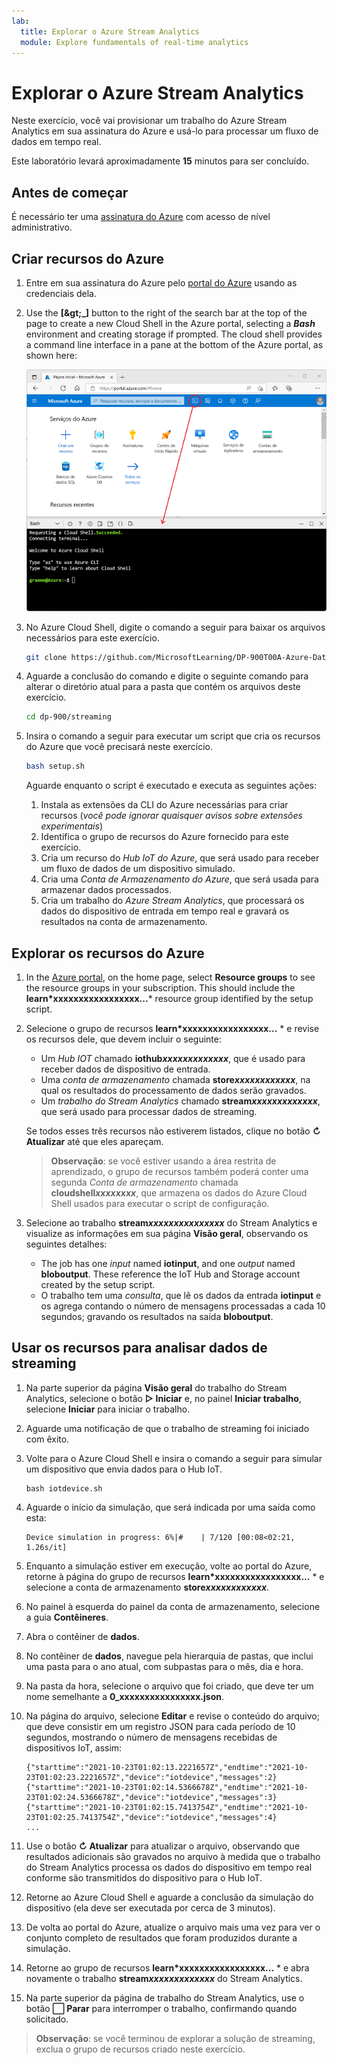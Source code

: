 ```yaml
---
lab:
  title: Explorar o Azure Stream Analytics
  module: Explore fundamentals of real-time analytics
---
```


# <a name="explore-azure-stream-analytics"></a>Explorar o Azure Stream Analytics

Neste exercício, você vai provisionar um trabalho do Azure Stream Analytics em sua assinatura do Azure e usá-lo para processar um fluxo de dados em tempo real.

Este laboratório levará aproximadamente **15** minutos para ser concluído.

## <a name="before-you-start"></a>Antes de começar

É necessário ter uma [assinatura do Azure](https://azure.microsoft.com/free) com acesso de nível administrativo.

## <a name="create-azure-resources"></a>Criar recursos do Azure

1. Entre em sua assinatura do Azure pelo [portal do Azure](https://portal.azure.com) usando as credenciais dela.

1. Use the <bpt id="p1">**</bpt>[<ph id="ph1">\&gt;</ph>_]<ept id="p1">**</ept> button to the right of the search bar at the top of the page to create a new Cloud Shell in the Azure portal, selecting a <bpt id="p2">***</bpt>Bash<ept id="p2">***</ept> environment and creating storage if prompted. The cloud shell provides a command line interface in a pane at the bottom of the Azure portal, as shown here:

    ![Portal do Azure com um painel do Cloud Shell](./images/cloud-shell.png)

1. No Azure Cloud Shell, digite o comando a seguir para baixar os arquivos necessários para este exercício.

    ```bash
    git clone https://github.com/MicrosoftLearning/DP-900T00A-Azure-Data-Fundamentals dp-900
    ```

1. Aguarde a conclusão do comando e digite o seguinte comando para alterar o diretório atual para a pasta que contém os arquivos deste exercício.

    ```bash
    cd dp-900/streaming
    ```

1. Insira o comando a seguir para executar um script que cria os recursos do Azure que você precisará neste exercício.

    ```bash
    bash setup.sh
    ```

    Aguarde enquanto o script é executado e executa as seguintes ações:

    1. Instala as extensões da CLI do Azure necessárias para criar recursos (*você pode ignorar quaisquer avisos sobre extensões experimentais*)
    1. Identifica o grupo de recursos do Azure fornecido para este exercício.
    1. Cria um recurso do *Hub IoT do Azure*, que será usado para receber um fluxo de dados de um dispositivo simulado.
    1. Cria uma *Conta de Armazenamento do Azure*, que será usada para armazenar dados processados.
    1. Cria um trabalho do *Azure Stream Analytics*, que processará os dados do dispositivo de entrada em tempo real e gravará os resultados na conta de armazenamento.

## <a name="explore-the-azure-resources"></a>Explorar os recursos do Azure

1. In the <bpt id="p1">[</bpt>Azure portal<ept id="p1">](https://portal.azure.com?azure-portal=true)</ept>, on the home page, select <bpt id="p2">**</bpt>Resource groups<ept id="p2">**</ept> to see the resource groups in your subscription. This should include the <bpt id="p1">**</bpt>learn*xxxxxxxxxxxxxxxxx...<ept id="p1">**</ept>* resource group identified by the setup script.
2. Selecione o grupo de recursos **learn*xxxxxxxxxxxxxxxxx...** * e revise os recursos dele, que devem incluir o seguinte:
    - Um *Hub IOT* chamado **iothub*xxxxxxxxxxxxx***, que é usado para receber dados de dispositivo de entrada.
    - Uma *conta de armazenamento* chamada **store*xxxxxxxxxxxx***, na qual os resultados do processamento de dados serão gravados.
    - Um *trabalho do Stream Analytics* chamado **stream*xxxxxxxxxxxxx***, que será usado para processar dados de streaming.

    Se todos esses três recursos não estiverem listados, clique no botão **&#8635; Atualizar** até que eles apareçam.

    > **Observação**: se você estiver usando a área restrita de aprendizado, o grupo de recursos também poderá conter uma segunda *Conta de armazenamento* chamada **cloudshell*xxxxxxxx***, que armazena os dados do Azure Cloud Shell usados para executar o script de configuração.

3. Selecione ao trabalho **stream*xxxxxxxxxxxxxxx*** do Stream Analytics e visualize as informações em sua página **Visão geral**, observando os seguintes detalhes:
    - The job has one <bpt id="p1">*</bpt>input<ept id="p1">*</ept> named <bpt id="p2">**</bpt>iotinput<ept id="p2">**</ept>, and one <bpt id="p3">*</bpt>output<ept id="p3">*</ept> named <bpt id="p4">**</bpt>bloboutput<ept id="p4">**</ept>. These reference the IoT Hub and Storage account created by the setup script.
    - O trabalho tem uma *consulta*, que lê os dados da entrada **iotinput** e os agrega contando o número de mensagens processadas a cada 10 segundos; gravando os resultados na saída **bloboutput**.

## <a name="use-the-resources-to-analyze-streaming-data"></a>Usar os recursos para analisar dados de streaming

1. Na parte superior da página **Visão geral** do trabalho do Stream Analytics, selecione o botão **&#9655; Iniciar** e, no painel **Iniciar trabalho**, selecione **Iniciar** para iniciar o trabalho.
2. Aguarde uma notificação de que o trabalho de streaming foi iniciado com êxito.
3. Volte para o Azure Cloud Shell e insira o comando a seguir para simular um dispositivo que envia dados para o Hub IoT.

    ```
    bash iotdevice.sh
    ```

4. Aguarde o início da simulação, que será indicada por uma saída como esta:

    ```
    Device simulation in progress: 6%|#    | 7/120 [00:08<02:21, 1.26s/it]
    ```

5. Enquanto a simulação estiver em execução, volte ao portal do Azure, retorne à página do grupo de recursos **learn*xxxxxxxxxxxxxxxxx...** * e selecione a conta de armazenamento **store*xxxxxxxxxxxx***.
6. No painel à esquerda do painel da conta de armazenamento, selecione a guia **Contêineres**.
7. Abra o contêiner de **dados**.
8. No contêiner de **dados**, navegue pela hierarquia de pastas, que inclui uma pasta para o ano atual, com subpastas para o mês, dia e hora.
9. Na pasta da hora, selecione o arquivo que foi criado, que deve ter um nome semelhante a **0_xxxxxxxxxxxxxxxx.json**.
10. Na página do arquivo, selecione **Editar** e revise o conteúdo do arquivo; que deve consistir em um registro JSON para cada período de 10 segundos, mostrando o número de mensagens recebidas de dispositivos IoT, assim:

    ```
    {"starttime":"2021-10-23T01:02:13.2221657Z","endtime":"2021-10-23T01:02:23.2221657Z","device":"iotdevice","messages":2}
    {"starttime":"2021-10-23T01:02:14.5366678Z","endtime":"2021-10-23T01:02:24.5366678Z","device":"iotdevice","messages":3}
    {"starttime":"2021-10-23T01:02:15.7413754Z","endtime":"2021-10-23T01:02:25.7413754Z","device":"iotdevice","messages":4}
    ...
    ```

11. Use o botão **&#8635; Atualizar** para atualizar o arquivo, observando que resultados adicionais são gravados no arquivo à medida que o trabalho do Stream Analytics processa os dados do dispositivo em tempo real conforme são transmitidos do dispositivo para o Hub IoT.
12. Retorne ao Azure Cloud Shell e aguarde a conclusão da simulação do dispositivo (ela deve ser executada por cerca de 3 minutos).
13. De volta ao portal do Azure, atualize o arquivo mais uma vez para ver o conjunto completo de resultados que foram produzidos durante a simulação.
14. Retorne ao grupo de recursos **learn*xxxxxxxxxxxxxxxxx...** * e abra novamente o trabalho **stream*xxxxxxxxxxxxx*** do Stream Analytics.
15. Na parte superior da página de trabalho do Stream Analytics, use o botão **&#11036; Parar** para interromper o trabalho, confirmando quando solicitado.

> **Observação**: se você terminou de explorar a solução de streaming, exclua o grupo de recursos criado neste exercício.
